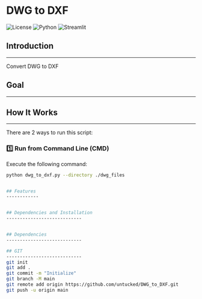 # DWG to DXF
![License](https://img.shields.io/badge/license-MIT-blue.svg)
![Python](https://img.shields.io/badge/python-3.8%2B-blue.svg)
![Streamlit](https://img.shields.io/badge/Streamlit-1.25.0-blue.svg)


## Introduction
------------

Convert DWG to DXF

## Goal
------------


## How It Works
------------

There are 2 ways to run this script:

### 1️⃣ Run from Command Line (CMD)

Execute the following command:

```bash
python dwg_to_dxf.py --directory ./dwg_files


## Features
------------


## Dependencies and Installation
----------------------------


## Dependencies 
----------------------------

## GIT
----------------------------
git init
git add .
git commit -m "Initialize"
git branch -M main
git remote add origin https://github.com/untucked/DWG_to_DXF.git
git push -u origin main
